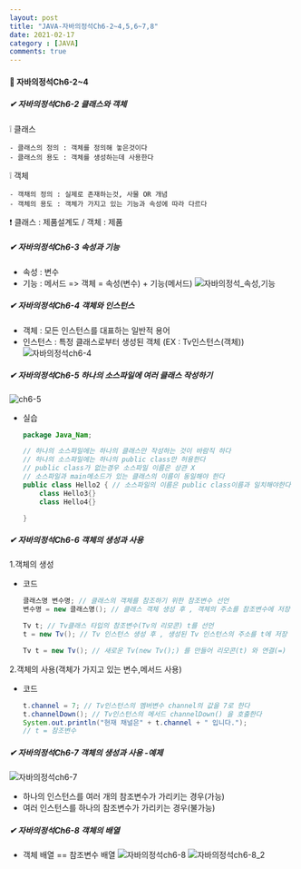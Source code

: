 ```yaml
---
layout: post
title: "JAVA-자바의정석Ch6-2~4,5,6~7,8"
date: 2021-02-17
category : [JAVA]
comments: true
---
```


#### 🔶 자바의정석Ch6-2~4 

##### ✔ 자바의정석Ch6-2 클래스와 객체

❕ 클래스

    - 클래스의 정의 : 객체를 정의해 놓은것이다
    - 클래스의 용도 : 객체를 생성하는데 사용한다
❕ 객체

    - 객채의 정의 : 실제로 존재하는것, 사물 OR 개념
    - 객체의 용도 : 객체가 가지고 있는 기능과 속성에 따라 다르다

❗ 클래스 : 제품설계도 / 객체 : 제품

##### ✔ 자바의정석Ch6-3 속성과 기능

- 속성 : 변수
- 기능 : 메서드
=> 객체 = 속성(변수) + 기능(메서드)
![자바의정석_속성,기능](https://user-images.githubusercontent.com/65608960/108176242-1beb0000-7145-11eb-8476-1f1dde7c6105.JPG)


##### ✔ 자바의정석Ch6-4 객체와 인스턴스

- 객체 : 모든 인스턴스를 대표하는 일반적 용어
- 인스턴스 : 특정 클래스로부터 생성된 객체 (EX : Tv인스턴스(객체))
![자바의정석ch6-4](https://user-images.githubusercontent.com/65608960/108176238-1ab9d300-7145-11eb-9b2c-1a1041993993.JPG)


##### ✔ 자바의정석Ch6-5 하나의 소스파일에 여러 클래스 작성하기
![ch6-5](https://user-images.githubusercontent.com/65608960/108176245-1beb0000-7145-11eb-8dc7-b48586702e5e.JPG)


- 실습
    ```java
    package Java_Nam;

    // 하나의 소스파일에는 하나의 클래스만 작성하는 것이 바람직 하다
    // 하나의 소스파일에는 하나의 public class만 허용한다
    // public class가 없는경우 소스파일 이름은 상관 X
    // 소스파일과 main메소드가 있는 클래스의 이름이 동일해야 한다
    public class Hello2 { // 소스파일의 이름은 public class이름과 일치해야한다
        class Hello3{}
        class Hello4{}

    }
    ```
##### ✔ 자바의정석Ch6-6 객체의 생성과 사용

1.객체의 생성
- 코드
    ```java
    클래스명 변수명; // 클래스의 객체를 참조하기 위한 참조변수 선언
    변수명 = new 클래스명(); // 클래스 객체 생성 후 , 객체의 주소를 참조변수에 저장

    Tv t; // Tv클래스 타입의 참조변수(Tv의 리모콘) t를 선언
    t = new Tv(); // Tv 인스턴스 생성 후 , 생성된 Tv 인스턴스의 주소를 t에 저장

    Tv t = new Tv(); // 새로운 Tv(new Tv();) 를 만들어 리모콘(t) 와 연결(=)
    ```
2.객체의 사용(객체가 가지고 있는 변수,메서드 사용)
- 코드
    ```java
    t.channel = 7; // Tv인스턴스의 멤버변수 channel의 값을 7로 한다
    t.channelDown(); // Tv인스턴스의 메서드 channelDown() 을 호출한다
    System.out.println("현재 채널은" + t.channel + " 입니다.");
    // t = 참조변수
    ```
##### ✔ 자바의정석Ch6-7 객체의 생성과 사용 -예제
![자바의정석ch6-7](https://user-images.githubusercontent.com/65608960/108181900-cb2ad580-714b-11eb-94f0-9d1f85cde9a2.JPG)
* 하나의 인스턴스를 여러 개의 참조변수가 가리키는 경우(가능)
* 여러 인스턴스를 하나의 참조변수가 가리키는 경우(불가능)

##### ✔ 자바의정석Ch6-8 객체의 배열

* 객체 배열 == 참조변수 배열
![자바의정석ch6-8](https://user-images.githubusercontent.com/65608960/108182592-85224180-714c-11eb-9b88-75d0de456df2.JPG)
![자바의정석ch6-8_2](https://user-images.githubusercontent.com/65608960/108182587-83f11480-714c-11eb-936c-d8aca32c2c21.JPG)







